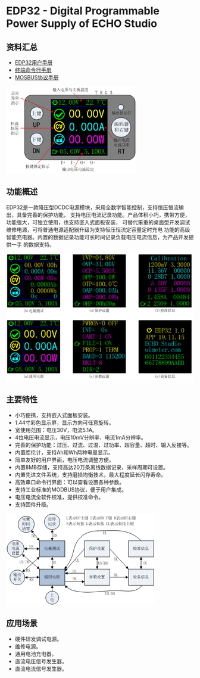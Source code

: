 # EDP32 - Digital Programmable Power Supply of ECHO Studio

## 资料汇总

- [EDP32用户手册](DOC/EDP32用户手册v20.3.24.pdf)
- [终端命令行手册](DOC/EDP32_CmdRef.md)
- [MOSBUS协议手册](DOC/EDP32_ModbusRef.md)

![EDP32外观与接口](image/image1.png "EDP32外观与接口")

## 功能概述

EDP32是一款降压型DCDC电源模块，采用全数字智能控制，支持恒压恒流输出，具备完善的保护功能，
支持电压电流记录功能。产品体积小巧，携带方便，功能强大，可独立使用，也支持嵌入式面板安装，
可替代笨重的桌面型开发调试维修电源，可将普通电源适配器升级为支持恒压恒流定容量定时充电
功能的高级智能充电器。内置的数据记录功能可长时间记录负载电压电流信息，为产品开发提供一手
的数据支持。

![EDP32用户界面](image/image2.png "EDP32用户界面")

## 主要特性

- 小巧便携，支持嵌入式面板安装。
- 1.44寸彩色显示屏，显示方向可任意旋转。
- 宽使用范围：电压30V，电流5.1A。
- 4位电压电流显示，电压10mV分辨率，电流1mA分辨率。
- 完善的保护功能：过压、过流、过温、过功率、超容量、超时、输入反接等。
- 内置库伦计，支持Ah和Wh两种电量显示。
- 简单友好的用户界面，电压电流调整方便。
- 内置8MB存储，支持高达20万条离线数据记录，采样周期可设置。
- 内置先进文件系统，支持磨损均衡技术，最大程度延长闪存寿命。
- 高效串口命令行界面：可以查看设置各种参数。
- 支持工业标准的MODBUS协议，便于用户集成。
- 电压电流全软件校准，提供校准命令。
- 支持固件升级。

![EDP32操作流程](image/image3.png "EDP32操作流程")

## 应用场景

- 硬件研发调试电源。
- 维修电源。
- 通用电池充电器。
- 直流电压信号发生器。
- 直流电流信号发生器。
